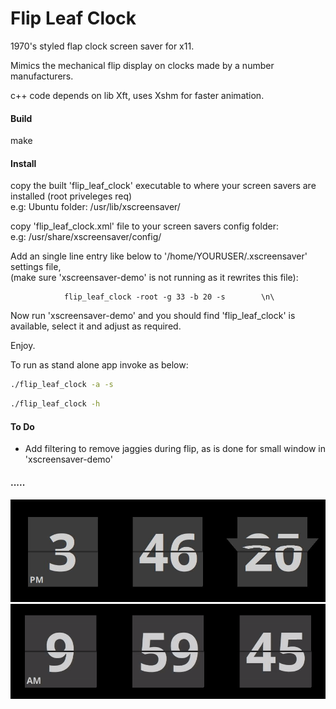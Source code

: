 # Flip Leaf Clock
1970's styled flap clock screen saver for x11.

Mimics the mechanical flip display on clocks made by a number manufacturers.


c++ code depends on lib Xft, uses Xshm for faster animation.



#### Build
make


#### Install
copy the built 'flip_leaf_clock' executable to where your screen savers are installed (root priveleges req)\
e.g: Ubuntu folder: /usr/lib/xscreensaver/

copy 'flip_leaf_clock.xml' file to your screen savers config folder:\
e.g: /usr/share/xscreensaver/config/

Add an single line entry like below to '/home/YOURUSER/.xscreensaver' settings file,\
(make sure 'xscreensaver-demo' is not running as it rewrites this file):


				flip_leaf_clock -root -g 33 -b 20 -s	    \n\
				

Now run 'xscreensaver-demo' and you should find 'flip_leaf_clock' is available, select it and adjust as required.


Enjoy.




To run as stand alone app invoke as below:

```sh
./flip_leaf_clock -a -s
```
```sh
./flip_leaf_clock -h
```



#### To Do
- Add filtering to remove jaggies during flip, as is done for small window in 'xscreensaver-demo'



#### .....
![Flip Leaf Clock](flip_leaf_clock.jpg)
![Flip Leaf Clock](00output.gif)


